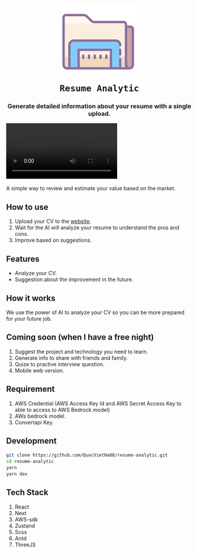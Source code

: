 <h1 align="center">
  <br>
  <a href="https://github.com/QuocVietHa08/resume-analytic"><img src="./public/img/file.png" alt="Lumentis" width="200"></a>
  <br>
<code>Resume Analytic</code>
  <br>
</h1>

<h3 align="center">Generate detailed information about your resume with a single upload.</h3>

<div algin="center" width="100%">
  <video src="https://github.com/QuocVietHa08/resume-analytic/assets/56016006/111280ab-8aa9-43eb-8a63-927d4673b275" />
</div>

A simple way to review and estimate your value based on the market.

## How to use

1. Upload your CV to the [website](https://resume-analytic.vercel.app/).
2. Wait for the AI will analyze your resume to understand the pros and cons.
3. Improve based on suggestions.


## Features
- Analyze your CV.
- Suggestion about the improvement in the future.

## How it works

We use the power of AI to analyze your CV so you can be more prepared for your future job.

## Coming soon (when I have a free night)

1. Suggest the project and technology you need to learn.
2. Generate info to share with friends and family.
3. Quize to practive interview question.
4. Mobile web version.

## Requirement

1. AWS Credential (AWS Access Key Id and AWS Secret Access Key to able to access to AWS Bedrock model)
2. AWs bedrock model.
3. Convertapi Key.

## Development

```bash
git clone https://github.com/QuocVietHa08/resume-analytic.git
cd resume-analytic
yarn
yarn dev
```
## Tech Stack

1. React
2. Next
3. AWS-sdk
4. Zustand
5. Scss
6. Antd
7. ThreeJS
